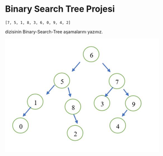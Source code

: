 # Binary Search Tree Projesi

    [7, 5, 1, 8, 3, 6, 0, 9, 4, 2] 
dizisinin Binary-Search-Tree aşamalarını yazınız.

![image](BinarySearchTree.JPG)